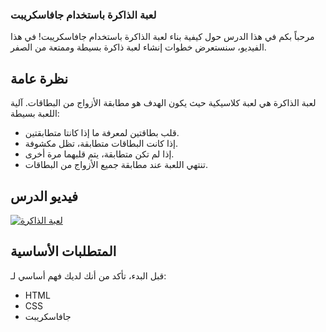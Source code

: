 ### لعبة الذاكرة باستخدام جافاسكريبت

مرحباً بكم في هذا الدرس حول كيفية بناء لعبة الذاكرة باستخدام جافاسكريبت! في هذا الفيديو، سنستعرض خطوات إنشاء لعبة ذاكرة بسيطة وممتعة من الصفر.

نظرة عامة
---------

لعبة الذاكرة هي لعبة كلاسيكية حيث يكون الهدف هو مطابقة الأزواج من البطاقات. آلية اللعبة بسيطة:

-   قلب بطاقتين لمعرفة ما إذا كانتا متطابقتين.
-   إذا كانت البطاقات متطابقة، تظل مكشوفة.
-   إذا لم تكن متطابقة، يتم قلبهما مرة أخرى.
-   تنتهي اللعبة عند مطابقة جميع الأزواج من البطاقات.

فيديو الدرس
-----------

[![لعبة الذاكرة](https://img.youtube.com/vi/YOUR_VIDEO_ID/maxresdefault.jpg)](https://www.youtube.com/watch?v=YOUR_VIDEO_ID)

المتطلبات الأساسية
------------------

قبل البدء، تأكد من أنك لديك فهم أساسي لـ:

-   HTML
-   CSS
-   جافاسكريبت